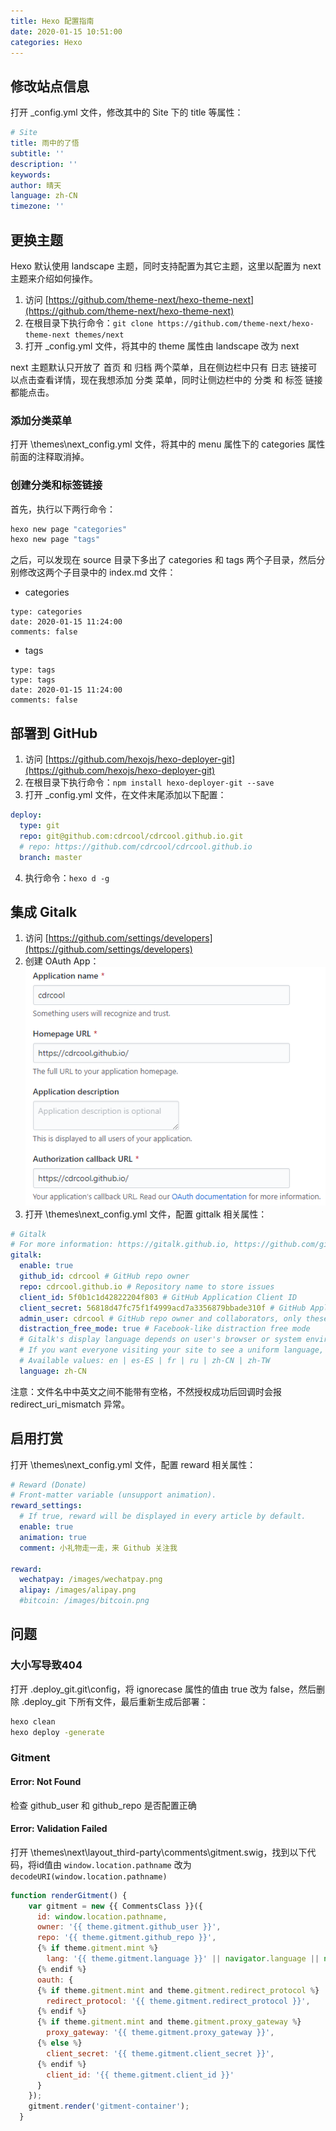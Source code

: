 ```yaml
---
title: Hexo 配置指南
date: 2020-01-15 10:51:00
categories: Hexo
---
```

## 修改站点信息
打开 \_config.yml 文件，修改其中的 Site 下的 title 等属性：
```yaml
# Site
title: 雨中的了悟
subtitle: ''
description: ''
keywords:
author: 晴天
language: zh-CN
timezone: ''
```

## 更换主题
Hexo 默认使用 landscape 主题，同时支持配置为其它主题，这里以配置为 next 主题来介绍如何操作。

1. 访问 [https://github.com/theme-next/hexo-theme-next](https://github.com/theme-next/hexo-theme-next)
2. 在根目录下执行命令：`git clone https://github.com/theme-next/hexo-theme-next themes/next`
3. 打开 \_config.yml 文件，将其中的 theme 属性由 landscape 改为 next

next 主题默认只开放了 首页 和 归档 两个菜单，且在侧边栏中只有 日志 链接可以点击查看详情，现在我想添加 分类 菜单，同时让侧边栏中的 分类 和 标签 链接都能点击。

### 添加分类菜单
打开 \themes\next\_config.yml 文件，将其中的 menu 属性下的 categories 属性前面的注释取消掉。

### 创建分类和标签链接
首先，执行以下两行命令：
```bash
hexo new page "categories"
hexo new page "tags"
```

之后，可以发现在 source 目录下多出了 categories 和 tags 两个子目录，然后分别修改这两个子目录中的 index.md 文件：
* categories
```
type: categories
date: 2020-01-15 11:24:00
comments: false
```

* tags
```
type: tags
type: tags
date: 2020-01-15 11:24:00
comments: false
```

## 部署到 GitHub
1. 访问 [https://github.com/hexojs/hexo-deployer-git](https://github.com/hexojs/hexo-deployer-git)
2. 在根目录下执行命令：`npm install hexo-deployer-git --save`
3. 打开 \_config.yml 文件，在文件末尾添加以下配置：
```yaml
deploy:
  type: git
  repo: git@github.com:cdrcool/cdrcool.github.io.git
  # repo: https://github.com/cdrcool/cdrcool.github.io
  branch: master
```
4. 执行命令：`hexo d -g`

## 集成 Gitalk
1. 访问 [https://github.com/settings/developers](https://github.com/settings/developers)
2. 创建 OAuth App：
![OAuth App 创建示例](/images/hexo/OAuth-App创建示例.png)
3. 打开 \themes\next\_config.yml 文件，配置 gittalk 相关属性：
```yaml
# Gitalk
# For more information: https://gitalk.github.io, https://github.com/gitalk/gitalk
gitalk:
  enable: true
  github_id: cdrcool # GitHub repo owner
  repo: cdrcool.github.io # Repository name to store issues
  client_id: 5f0b1c1d42822204f803 # GitHub Application Client ID
  client_secret: 56818d47fc75f1f4999acd7a3356879bbade310f # GitHub Application Client Secret
  admin_user: cdrcool # GitHub repo owner and collaborators, only these guys can initialize gitHub issues
  distraction_free_mode: true # Facebook-like distraction free mode
  # Gitalk's display language depends on user's browser or system environment
  # If you want everyone visiting your site to see a uniform language, you can set a force language value
  # Available values: en | es-ES | fr | ru | zh-CN | zh-TW
  language: zh-CN
```

注意：文件名中中英文之间不能带有空格，不然授权成功后回调时会报 redirect_uri_mismatch 异常。

## 启用打赏
打开 \themes\next\_config.yml 文件，配置 reward 相关属性：
```yaml
# Reward (Donate)
# Front-matter variable (unsupport animation).
reward_settings:
  # If true, reward will be displayed in every article by default.
  enable: true
  animation: true
  comment: 小礼物走一走，来 Github 关注我

reward:
  wechatpay: /images/wechatpay.png
  alipay: /images/alipay.png
  #bitcoin: /images/bitcoin.png
```

## 问题
### 大小写导致404
打开 .deploy_git\.git\config，将 ignorecase 属性的值由 true 改为 false，然后删除 .deploy_git 下所有文件，最后重新生成后部署：
```bash
hexo clean
hexo deploy -generate
```

### Gitment
#### Error: Not Found
检查 github_user 和 github_repo 是否配置正确
#### Error: Validation Failed
打开 \themes\next\layout\_third-party\comments\gitment.swig，找到以下代码，将id值由 `window.location.pathname` 改为 `decodeURI(window.location.pathname)`
```js
function renderGitment() {
    var gitment = new {{ CommentsClass }}({
      id: window.location.pathname,
      owner: '{{ theme.gitment.github_user }}',
      repo: '{{ theme.gitment.github_repo }}',
      {% if theme.gitment.mint %}
        lang: '{{ theme.gitment.language }}' || navigator.language || navigator.systemLanguage || navigator.userLanguage,
      {% endif %}
      oauth: {
      {% if theme.gitment.mint and theme.gitment.redirect_protocol %}
        redirect_protocol: '{{ theme.gitment.redirect_protocol }}',
      {% endif %}
      {% if theme.gitment.mint and theme.gitment.proxy_gateway %}
        proxy_gateway: '{{ theme.gitment.proxy_gateway }}',
      {% else %}
        client_secret: '{{ theme.gitment.client_secret }}',
      {% endif %}
        client_id: '{{ theme.gitment.client_id }}'
      }
    });
    gitment.render('gitment-container');
  }
```